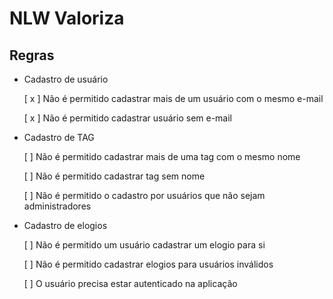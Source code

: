 # NLW Valoriza


## Regras

 - Cadastro de usuário

   [ x ] Não é permitido cadastrar mais de um usuário com o mesmo e-mail

   [ x ] Não é permitido cadastrar usuário sem e-mail



 - Cadastro de TAG

   [ ] Não é permitido cadastrar mais de uma tag com o mesmo nome

   [ ] Não é permitido cadastrar tag sem nome

   [ ] Não é permitido o cadastro por usuários que não sejam administradores



 - Cadastro de elogios

   [ ] Não é permitido um usuário cadastrar um elogio para si

   [ ] Não é permitido cadastrar elogios para usuários inválidos

   [ ] O usuário precisa estar autenticado na aplicação

